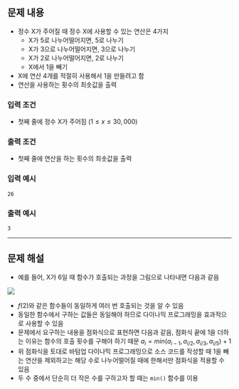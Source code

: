 ## 문제 내용

- 정수 X가 주어질 때 정수 X에 사용할 수 있는 연산은 4가지
  - X가 5로 나누어떨어지면, 5로 나누기
  - X가 3으로 나누어떨어지면, 3으로 나누기
  - X가 2로 나누어떨어지면, 2로 나누기
  - X에서 1을 빼기
- X에 연산 4개를 적절히 사용해서 1을 만들려고 함
- 연산을 사용하는 횟수의 최솟값을 출력

### 입력 조건

- 첫째 줄에 정수 X가 주어짐 $(1 \le x \le 30,000)$

### 출력 조건

- 첫째 줄에 연산을 하는 횟수의 최솟값을 출력

### 입력 예시

``` plain text
26
```

### 출력 예시

``` plain text
3
```

---

## 문제 해설

- 예를 들어, X가 6일 때 함수가 호출되는 과정을 그림으로 나타내면 다음과 같음

[![](https://mermaid.ink/img/pako:eNp90b0KwyAQAOBXCTclkAzRJIOFTlk7taNQJJofWmOwOpSQd6-NWDJInfS-u0PuVugUF0Bg0GwZk1t7onPiTt-kKYU-bTIKWZYUxTnpax-q91BI84Q94Qihe-kRHbH2WHmqIlSGuvKIODRFkaY4VKJIpftHYPyfqyNDDlJoySbuhrR-kymYUUhBgbgrZ_pBgc6by2PWqOt77oAYbUUOWtlhBNKz58u97MKZEe3E3KTlLyr4ZJS--B3sq9g-f9Fn4g?type=png)](https://mermaid.live/edit#pako:eNp90b0KwyAQAOBXCTclkAzRJIOFTlk7taNQJJofWmOwOpSQd6-NWDJInfS-u0PuVugUF0Bg0GwZk1t7onPiTt-kKYU-bTIKWZYUxTnpax-q91BI84Q94Qihe-kRHbH2WHmqIlSGuvKIODRFkaY4VKJIpftHYPyfqyNDDlJoySbuhrR-kymYUUhBgbgrZ_pBgc6by2PWqOt77oAYbUUOWtlhBNKz58u97MKZEe3E3KTlLyr4ZJS--B3sq9g-f9Fn4g)

- $f(2)$와 같은 함수들이 동일하게 여러 번 호출되는 것을 알 수 있음
- 동일한 함수에서 구하는 값들은 동일해야 하므로 다이나믹 프로그래밍을 효과적으로 사용할 수 있음
- 문제에서 요구하는 내용을 점화식으로 표현하면 다음과 같음, 점화식 끝에 1을 더하는 이유는 함수의 호출 횟수를 구해야 하기 때문
$a_i = min(a_{i-1}, a_{i/2}, a_{i/3}, a_{i/5}) + 1$
- 위 점화식을 토대로 바텀업 다이나믹 프로그래밍으로 소스 코드를 작성할 때 1을 빼는 연산을 제외하고는 해당 수로 나누어떨어질 때에 한해서만 점화식을 적용할 수 있음
- 두 수 중에서 단순히 더 작은 수를 구하고자 할 때는 `min()` 함수를 이용